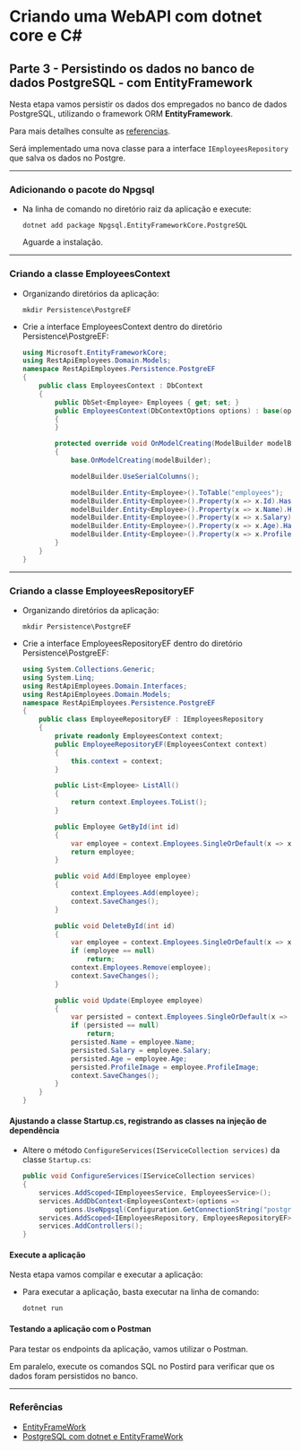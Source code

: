 # Criando uma WebAPI com dotnet core e C#

## Parte 3 - Persistindo os dados no banco de dados PostgreSQL - com EntityFramework

Nesta etapa vamos persistir os dados dos empregados no banco de dados PostgreSQL, utilizando o framework ORM **EntityFramework**.

Para mais detalhes consulte as [referencias](#referencias).

Será implementado uma nova classe para a interface ```IEmployeesRepository``` que salva os dados no Postgre.


---
### Adicionando o pacote do Npgsql

- Na linha de comando no diretório raiz da aplicação e execute:
  ```console
  dotnet add package Npgsql.EntityFrameworkCore.PostgreSQL
  ```
  Aguarde a instalação.



---
### Criando a classe EmployeesContext

- Organizando diretórios da aplicação:
  ```console
  mkdir Persistence\PostgreEF
  ```
- Crie a interface EmployeesContext dentro do diretório Persistence\PostgreEF:
  ```csharp
  using Microsoft.EntityFrameworkCore;
  using RestApiEmployees.Domain.Models;
  namespace RestApiEmployees.Persistence.PostgreEF
  {
      public class EmployeesContext : DbContext
      {
          public DbSet<Employee> Employees { get; set; }
          public EmployeesContext(DbContextOptions options) : base(options)
          {
          }

          protected override void OnModelCreating(ModelBuilder modelBuilder)
          {
              base.OnModelCreating(modelBuilder);

              modelBuilder.UseSerialColumns();

              modelBuilder.Entity<Employee>().ToTable("employees");
              modelBuilder.Entity<Employee>().Property(x => x.Id).HasColumnName("id");
              modelBuilder.Entity<Employee>().Property(x => x.Name).HasColumnName("name");
              modelBuilder.Entity<Employee>().Property(x => x.Salary).HasColumnName("salary");
              modelBuilder.Entity<Employee>().Property(x => x.Age).HasColumnName("age");
              modelBuilder.Entity<Employee>().Property(x => x.ProfileImage).HasColumnName("profile_image");
          }
      }
  }
  ```



---
### Criando a classe EmployeesRepositoryEF

- Organizando diretórios da aplicação:
  ```console
  mkdir Persistence\PostgreEF
  ```
- Crie a interface EmployeesRepositoryEF dentro do diretório Persistence\PostgreEF:
  ```csharp
  using System.Collections.Generic;
  using System.Linq;
  using RestApiEmployees.Domain.Interfaces;
  using RestApiEmployees.Domain.Models;
  namespace RestApiEmployees.Persistence.PostgreEF
  {
      public class EmployeeRepositoryEF : IEmployeesRepository
      {
          private readonly EmployeesContext context;
          public EmployeeRepositoryEF(EmployeesContext context)
          {
              this.context = context;
          }

          public List<Employee> ListAll()
          {
              return context.Employees.ToList();
          }

          public Employee GetById(int id)
          {
              var employee = context.Employees.SingleOrDefault(x => x.Id == id);
              return employee;
          }

          public void Add(Employee employee)
          {
              context.Employees.Add(employee);
              context.SaveChanges();
          }

          public void DeleteById(int id)
          {
              var employee = context.Employees.SingleOrDefault(x => x.Id == id);
              if (employee == null)
                  return;
              context.Employees.Remove(employee);
              context.SaveChanges();
          }

          public void Update(Employee employee)
          {
              var persisted = context.Employees.SingleOrDefault(x => x.Id == employee.Id);
              if (persisted == null)
                  return;
              persisted.Name = employee.Name;
              persisted.Salary = employee.Salary;
              persisted.Age = employee.Age;
              persisted.ProfileImage = employee.ProfileImage;
              context.SaveChanges();
          }
      }
  }
  ```


#### Ajustando a classe Startup.cs, registrando as classes na injeção de dependência

- Altere o método ```ConfigureServices(IServiceCollection services)``` da classe ```Startup.cs```:
  ```csharp
  public void ConfigureServices(IServiceCollection services)
  {
      services.AddScoped<IEmployeesService, EmployeesService>();
      services.AddDbContext<EmployeesContext>(options =>
          options.UseNpgsql(Configuration.GetConnectionString("postgresql")));
      services.AddScoped<IEmployeesRepository, EmployeesRepositoryEF>();
      services.AddControllers();
  }
  ```

#### Execute a aplicação

Nesta etapa vamos compilar e executar a aplicação:

- Para executar a aplicação, basta executar na linha de comando:
  ```csharp
  dotnet run
  ```

#### Testando a aplicação com o Postman

Para testar os endpoints da aplicação, vamos utilizar o Postman.

Em paralelo, execute os comandos SQL no Postird para verificar que os dados foram persistidos no banco.



---
### Referências
 - [EntityFrameWork](https://docs.microsoft.com/pt-br/ef/core/)
 - [PostgreSQL com dotnet e EntityFrameWork](https://www.npgsql.org/efcore/index.html)
 